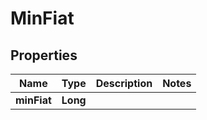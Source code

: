 
# MinFiat

## Properties
Name | Type | Description | Notes
------------ | ------------- | ------------- | -------------
**minFiat** | **Long** |  | 



